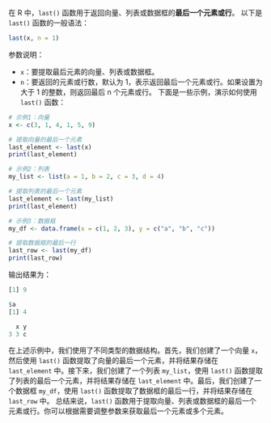 在 R 中，`last()` 函数用于返回向量、列表或数据框的**最后一个元素或行**。
以下是 `last()` 函数的一般语法：
```R
last(x, n = 1)
```
参数说明：
- `x`：要提取最后元素的向量、列表或数据框。
- `n`：要返回的元素或行数，默认为 1，表示返回最后一个元素或行。如果设置为大于 1 的整数，则返回最后 n 个元素或行。
下面是一些示例，演示如何使用 `last()` 函数：
```R
# 示例1：向量
x <- c(3, 1, 4, 1, 5, 9)

# 提取向量的最后一个元素
last_element <- last(x)
print(last_element)

# 示例2：列表
my_list <- list(a = 1, b = 2, c = 3, d = 4)

# 提取列表的最后一个元素
last_element <- last(my_list)
print(last_element)

# 示例3：数据框
my_df <- data.frame(x = c(1, 2, 3), y = c("a", "b", "c"))

# 提取数据框的最后一行
last_row <- last(my_df)
print(last_row)
```

输出结果为：

```R
[1] 9

$a
[1] 4

  x y
3 3 c
```

在上述示例中，我们使用了不同类型的数据结构。首先，我们创建了一个向量 `x`，然后使用 `last()` 函数提取了向量的最后一个元素，并将结果存储在 `last_element` 中。接下来，我们创建了一个列表 `my_list`，使用 `last()` 函数提取了列表的最后一个元素，并将结果存储在 `last_element` 中。最后，我们创建了一个数据框 `my_df`，使用 `last()` 函数提取了数据框的最后一行，并将结果存储在 `last_row` 中。
总结来说，`last()` 函数用于提取向量、列表或数据框的最后一个元素或行。你可以根据需要调整参数来获取最后一个元素或多个元素。
